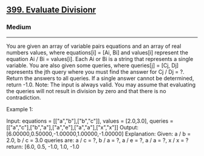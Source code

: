 <h2><a href="https://leetcode.com/problems/evaluate-division/">399. Evaluate Divisionr</a></h2><h3>Medium</h3><hr><div>

  
<p> You are given an array of variable pairs equations and an array of real numbers values, where equations[i] = [Ai, Bi] and values[i] represent the equation Ai / Bi = values[i]. Each Ai or Bi is a string that represents a single variable.
You are also given some queries, where queries[j] = [Cj, Dj] represents the jth query where you must find the answer for Cj / Dj = ?.
Return the answers to all queries. If a single answer cannot be determined, return -1.0.
Note: The input is always valid. You may assume that evaluating the queries will not result in division by zero and that there is no contradiction. </p>
  
<p>
  Example 1:

  Input: equations = [["a","b"],["b","c"]], values = [2.0,3.0], queries = [["a","c"],["b","a"],["a","e"],["a","a"],["x","x"]]
  Output: [6.00000,0.50000,-1.00000,1.00000,-1.00000]
  Explanation: 
  Given: a / b = 2.0, b / c = 3.0
  queries are: a / c = ?, b / a = ?, a / e = ?, a / a = ?, x / x = ?
  return: [6.0, 0.5, -1.0, 1.0, -1.0 
  </p>
  
</div>
